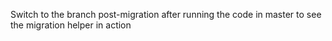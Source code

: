 Switch to the branch post-migration after running the code in master to see the migration helper in action
